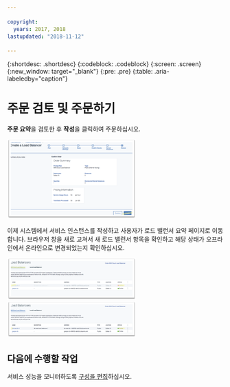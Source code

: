 ```yaml
---

copyright:
  years: 2017, 2018
lastupdated: "2018-11-12"

---
```


{:shortdesc: .shortdesc}
{:codeblock: .codeblock}
{:screen: .screen}
{:new_window: target="_blank"}
{:pre: .pre}
{:table: .aria-labeledby="caption"}

# 주문 검토 및 주문하기
**주문 요약**을 검토한 후 **작성**을 클릭하여 주문하십시오.

<img src="images/review-order-lb.png" alt="그림" style="width: 300px;"/>

이제 시스템에서 서비스 인스턴스를 작성하고 사용자가 로드 밸런서 요약 페이지로 이동합니다. 브라우저 창을 새로 고쳐서 새 로드 밸런서 항목을 확인하고 해당 상태가 오프라인에서 온라인으로 변경되었는지 확인하십시오.  

<img src="images/summary-offline.png" alt="그림" style="width: 300px;"/>

<img src="images/summary-online.png" alt="그림" style="width: 300px;"/>

## 다음에 수행할 작업
서비스 성능을 모니터하도록 [구성을 편집](managing-lb.html)하십시오.
